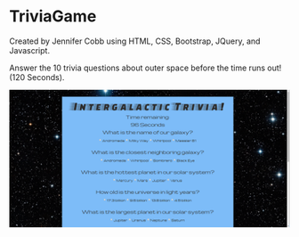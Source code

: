# TriviaGame
Created by Jennifer Cobb using HTML, CSS, Bootstrap, JQuery, and Javascript.

Answer the 10 trivia questions about outer space before the time runs out! (120 Seconds).

![Screenshot](assets/images/screenshot.PNG)
